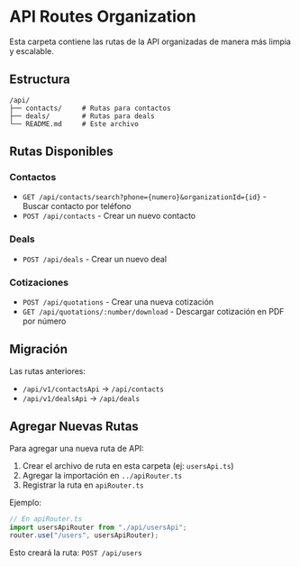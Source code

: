# API Routes Organization

Esta carpeta contiene las rutas de la API organizadas de manera más limpia y escalable.

## Estructura

```
/api/
├── contacts/     # Rutas para contactos
├── deals/        # Rutas para deals
└── README.md     # Este archivo
```

## Rutas Disponibles

### Contactos

- `GET /api/contacts/search?phone={numero}&organizationId={id}` - Buscar contacto por teléfono
- `POST /api/contacts` - Crear un nuevo contacto

### Deals

- `POST /api/deals` - Crear un nuevo deal

### Cotizaciones

- `POST /api/quotations` - Crear una nueva cotización
- `GET /api/quotations/:number/download` - Descargar cotización en PDF por número

## Migración

Las rutas anteriores:

- `/api/v1/contactsApi` → `/api/contacts`
- `/api/v1/dealsApi` → `/api/deals`

## Agregar Nuevas Rutas

Para agregar una nueva ruta de API:

1. Crear el archivo de ruta en esta carpeta (ej: `usersApi.ts`)
2. Agregar la importación en `../apiRouter.ts`
3. Registrar la ruta en `apiRouter.ts`

Ejemplo:

```typescript
// En apiRouter.ts
import usersApiRouter from "./api/usersApi";
router.use("/users", usersApiRouter);
```

Esto creará la ruta: `POST /api/users`
